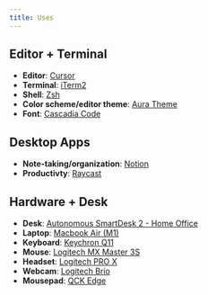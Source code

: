 ```yaml
---
title: Uses
---
```


## Editor + Terminal

- **Editor**: [Cursor](https://www.cursor.com/)
- **Terminal**: [iTerm2](https://iterm2.com/)
- **Shell**: [Zsh](https://ohmyz.sh/)
- **Color scheme/editor theme**: [Aura Theme](https://marketplace.visualstudio.com/items?itemName=DaltonMenezes.aura-theme)
- **Font**: [Cascadia Code](https://github.com/microsoft/cascadia-code)

## Desktop Apps

- **Note-taking/organization**: [Notion](https://www.notion.so/)
- **Productivty**: [Raycast](https://www.raycast.com/)

## Hardware + Desk

- **Desk**: [Autonomous SmartDesk 2 - Home Office](https://www.autonomous.ai/standing-desks/smartdesk-2-home)
- **Laptop**: [Macbook Air (M1)](https://www.apple.com/macbook-air/)
- **Keyboard**: [Keychron Q11](https://www.keychron.com/products/keychron-q11-qmk-custom-mechanical-keyboard?_pos=1&_psq=q11&_ss=e&_v=1.0)
- **Mouse**: [Logitech MX Master 3S](https://www.logitech.com/en-us/products/mice/mx-master-3s.910-006557.html)
- **Headset**: [Logitech PRO X](https://www.logitechg.com/en-us/products/gaming-audio/pro-x-gaming-headset-blue-voice-mic-tech.981-000817.html)
- **Webcam**: [Logitech Brio](https://www.logitech.com/en-us/products/webcams/brio-4k-hdr-webcam.960-001105.html)
- **Mousepad**: [QCK Edge](https://steelseries.com/gaming-mousepads/qck-edge-series#qck-edge-large)
